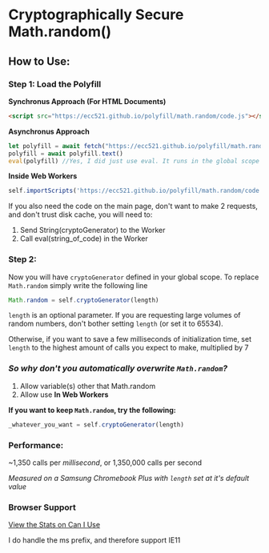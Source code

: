 # Cryptographically Secure Math.random()

## How to Use:

### Step 1: Load the Polyfill
**Synchronus Approach (For HTML Documents)**
```html
<script src="https://ecc521.github.io/polyfill/math.random/code.js"></script>
```


**Asynchronus Approach**
```javascript
let polyfill = await fetch("https://ecc521.github.io/polyfill/math.random/code.js")
polyfill = await polyfill.text()
eval(polyfill) //Yes, I did just use eval. It runs in the global scope just like the other 2 examples
```


**Inside Web Workers**
```javascript
self.importScripts('https://ecc521.github.io/polyfill/math.random/code.js');
```

If you also need the code on the main page, don't want to make 2 requests, and don't trust disk cache, you will need to:
1. Send String(cryptoGenerator) to the Worker
2. Call eval(string_of_code) in the Worker


### Step 2:
Now you will have `cryptoGenerator` defined in your global scope.
To replace `Math.random` simply write the following line
```javascript
Math.random = self.cryptoGenerator(length)
```


`length` is an optional parameter. 
If you are requesting large volumes of random numbers, don't bother setting `length` (or set it to 65534).

Otherwise, if you want to save a few milliseconds of initialization time, set `length` to the highest amount of calls you expect to make, multiplied by 7






### _So why don't you automatically overwrite `Math.random`?_

1. Allow variable(s) other that Math.random
2. Allow use **In Web Workers**


**If you want to keep `Math.random`, try the following:**
```javascript
_whatever_you_want = self.cryptoGenerator(length)
```



### Performance:
~1,350 calls per *millisecond*, or 1,350,000 calls per second

*Measured on a Samsung Chromebook Plus with `length` set at it's default value*


### Browser Support
[View the Stats on Can I Use](https://caniuse.com/#feat=getrandomvalues)

I do handle the ms prefix, and therefore support IE11
